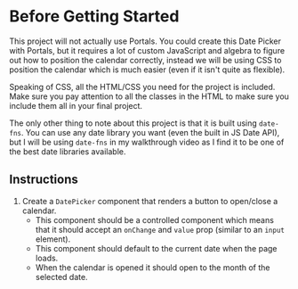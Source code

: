 # Before Getting Started

This project will not actually use Portals. You could create this Date Picker with Portals, but it requires a lot of custom JavaScript and algebra to figure out how to position the calendar correctly, instead we will be using CSS to position the calendar which is much easier (even if it isn't quite as flexible).

Speaking of CSS, all the HTML/CSS you need for the project is included. Make sure you pay attention to all the classes in the HTML to make sure you include them all in your final project.

The only other thing to note about this project is that it is built using `date-fns`. You can use any date library you want (even the built in JS Date API), but I will be using `date-fns` in my walkthrough video as I find it to be one of the best date libraries available.

## Instructions

1. Create a `DatePicker` component that renders a button to open/close a calendar.
   - This component should be a controlled component which means that it should accept an `onChange` and `value` prop (similar to an `input` element).
   - This component should default to the current date when the page loads.
   - When the calendar is opened it should open to the month of the selected date.
